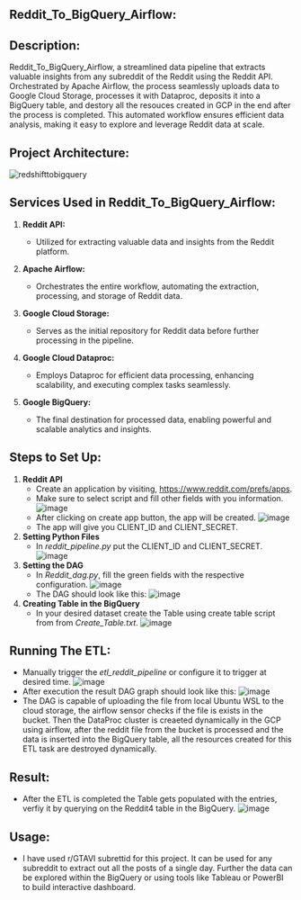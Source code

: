 ## Reddit_To_BigQuery_Airflow:
## Description:
Reddit_To_BigQuery_Airflow, a streamlined data pipeline that extracts valuable insights from any subreddit of the Reddit using the Reddit API. Orchestrated by Apache Airflow, the process seamlessly uploads data to Google Cloud Storage, processes it with Dataproc, deposits it into a BigQuery table, and destory all the resouces created in GCP in the end after the process is completed. This automated workflow ensures efficient data analysis, making it easy to explore and leverage Reddit data at scale.

## Project Architecture:
![redshifttobigquery](https://github.com/AfzalAliSolangi/Reddit_To_BigQuery_Airflow/assets/100179604/d9c6f4da-6c47-450b-ab6e-f41b13d144c6)

## Services Used in Reddit_To_BigQuery_Airflow:

1. **Reddit API:**
   - Utilized for extracting valuable data and insights from the Reddit platform.

2. **Apache Airflow:**
   - Orchestrates the entire workflow, automating the extraction, processing, and storage of Reddit data.

3. **Google Cloud Storage:**
   - Serves as the initial repository for Reddit data before further processing in the pipeline.

4. **Google Cloud Dataproc:**
   - Employs Dataproc for efficient data processing, enhancing scalability, and executing complex tasks seamlessly.

5. **Google BigQuery:**
   - The final destination for processed data, enabling powerful and scalable analytics and insights.

## Steps to Set Up:
1. **Reddit API**
   - Create an application by visiting, https://www.reddit.com/prefs/apps.
   - Make sure to select script and fill other fields with you information.
     ![image](https://github.com/AfzalAliSolangi/Reddit_To_BigQuery_Airflow/assets/100179604/7b1c88e9-996d-4b78-a52c-70475dc72d03)
   - After clicking on create app button, the app will be created.
     ![image](https://github.com/AfzalAliSolangi/Reddit_To_BigQuery_Airflow/assets/100179604/66e76b4d-ca0b-47d8-909c-1b843a7360ae)
   - The app will give you CLIENT_ID and CLIENT_SECRET.
2. **Setting Python Files**
   - In *reddit_pipeline.py* put the CLIENT_ID and CLIENT_SECRET.
     ![image](https://github.com/AfzalAliSolangi/Reddit_To_BigQuery_Airflow/assets/100179604/203c7300-7968-46cc-95a2-2cc56e7d2d4a)
3. **Setting the DAG**
   - In *Reddit_dag.py*, fill the green fields with the respective configuration.
     ![image](https://github.com/AfzalAliSolangi/Reddit_To_BigQuery_Airflow/assets/100179604/d9444986-4ffd-4787-9438-4e52282586d6)
   - The DAG should look like this:
     ![image](https://github.com/AfzalAliSolangi/Reddit_To_BigQuery_Airflow/assets/100179604/e9506526-b52d-4af6-bac9-6b66c49efd51)
4. **Creating Table in the BigQuery**
   - In your desired dataset create the Table using create table script from from *Create_Table.txt*.
     ![image](https://github.com/AfzalAliSolangi/Reddit_To_BigQuery_Airflow/assets/100179604/625d34f1-15f8-4d83-90ae-79570ebfe89c)
     
## Running The ETL:
   - Manually trigger the *etl_reddit_pipeline* or configure it to trigger at desired time.
     ![image](https://github.com/AfzalAliSolangi/Reddit_To_BigQuery_Airflow/assets/100179604/35f7303d-80da-4e9e-a570-30ec262bf58f)
   - After execution the result DAG graph should look like this:
     ![image](https://github.com/AfzalAliSolangi/Reddit_To_BigQuery_Airflow/assets/100179604/f2b08bd5-9088-4c72-b9ff-969055d5cd75)
   - The DAG is capable of uploading the file from local Ubuntu WSL to the cloud storage, the airflow sensor checks if the file is exists in the bucket. Then the DataProc cluster is creaeted dynamically in the GCP using airflow, after the reddit file from the bucket is processed and the data is inserted into the BigQuery table, all the resources created for this ETL task are destroyed dynamically.
     
## Result:
   - After the ETL is completed the Table gets populated with the entries, verfiy it by querying on the Reddit4 table in the BigQuery.
     ![image](https://github.com/AfzalAliSolangi/Reddit_To_BigQuery_Airflow/assets/100179604/68194750-3c5e-4c93-8db4-2f368db80d7f)

## Usage:
   - I have used r/GTAVI subrettid for this project. It can be used for any subreddit to extract out all the posts of a single day. Further the data can be explored within the BigQuery or using tools like Tableau or PowerBI to build interactive dashboard.



     


